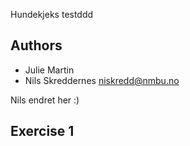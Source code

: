 Hundekjeks testddd

## Authors

 - Julie Martin
 - Nils Skreddernes <niskredd@nmbu.no>
 

Nils endret her :) 

## Exercise 1 
